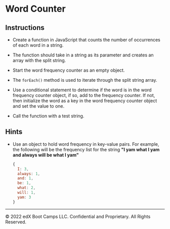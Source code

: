 # Word Counter

## Instructions

* Create a function in JavaScript that counts the number of occurrences of each word in a string. 

* The function should take in a string as its parameter and creates an array with the split string. 

* Start the word frequency counter as an empty object.

* The `forEach()` method is used to iterate through the split string array.

* Use a conditional statement to determine if the word is in the word frequency counter object, if so, add to the frequency counter. If not, then initialize the word as a key in the word frequency counter object and set the value to one. 

* Call the function with a test string.  

## Hints

* Use an object to hold word frequency in key-value pairs. For example, the following will be the frequency list for the string **"I yam what I yam and always will be what I yam"**

  ```js
  {
    I: 3,
    always: 1,
    and: 1,
    be: 1,
    what: 2,
    will: 1,
    yam: 3
  }
  ```

- - -

© 2022 edX Boot Camps LLC. Confidential and Proprietary. All Rights Reserved.
